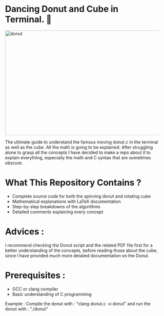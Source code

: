 # Dancing Donut and Cube in Terminal. 🍩

<img width="561" height="342" alt="donut" src="https://github.com/user-attachments/assets/1402f901-0a73-4f15-9a0d-e9ac020df0c4" />


The ultimate guide to understand the famous moving donut.c in the terminal as well as the cube. All the math is going to be explained. After struggling alone to grasp all the concepts I have decided to make a repo about it to explain everything, especially the math and C syntax that are sometimes obscure.

# What This Repository Contains ?

- Complete source code for both the spinning donut and rotating cube
- Mathematical explanations with LaTeX documentation
- Step-by-step breakdowns of the algorithms
- Detailed comments explaining every concept

# Advices :

I recommend checking the Donut script and the related PDF file first for a better understanding of the concepts, before reading those about the cube, since I have provided much more detailed documentation on the Donut.
 

# Prerequisites : 

- GCC or clang compiler
- Basic understanding of C programming

Example :
Compile the donut with : "clang donut.c -o donut" and run the donut with : "./donut"

